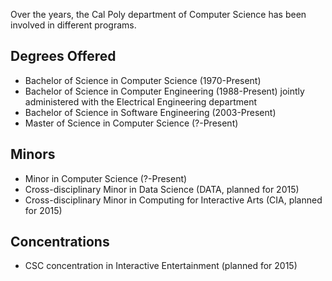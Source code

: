 Over the years, the Cal Poly department of Computer Science has been involved in different programs.

## Degrees Offered
* Bachelor of Science in Computer Science (1970-Present)
* Bachelor of Science in Computer Engineering (1988-Present) jointly administered with the Electrical Engineering department
* Bachelor of Science in Software Engineering (2003-Present)
* Master of Science in Computer Science (?-Present)

## Minors
* Minor in Computer Science (?-Present)
* Cross-disciplinary Minor in Data Science (DATA, planned for 2015)
* Cross-disciplinary Minor in Computing for Interactive Arts (CIA, planned for 2015)

## Concentrations
* CSC concentration in Interactive Entertainment (planned for 2015)
